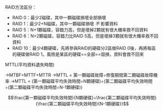 RAID方法區分：
* RAID 0：最少2磁碟，其中一顆磁碟損壞全部損壞
* RAID 1：最少2+N磁碟，其中一顆磁碟損壞 *不* 影響資料
* RAID 5：N+1顆磁碟，容錯力高，但是壞掉2顆就有很大機率救不回資料
* RAID 6：N+2顆磁碟，容錯力比RAID 5高，但是壞掉3顆就有很大機率救不回資料
* RAID 10：最少4顆硬碟，先將參與RAID的硬碟分2區做RAID 0後，再將每區的硬碟做RAID 1。風險是某區的硬碟==全部==毀損，資料會救不回來

MTTL(平均資料遺失時間)

→MTBF=MTTF+MTTR
→MTTL = 第一顆磁碟故障÷修復期間第二顆磁碟故障機率
→MTTL = (第一顆磁碟平均失效時間÷N顆硬碟)÷(第二顆磁碟平均失效時間÷(第二顆磁碟平均失效時間÷N-1顆硬碟))

$$\frac{第一顆磁碟平均失效時間}{N顆硬碟}÷\frac{第二顆磁碟平均失效時間}{\frac{第二顆磁碟平均失效時間}{N-1顆硬碟}}$$